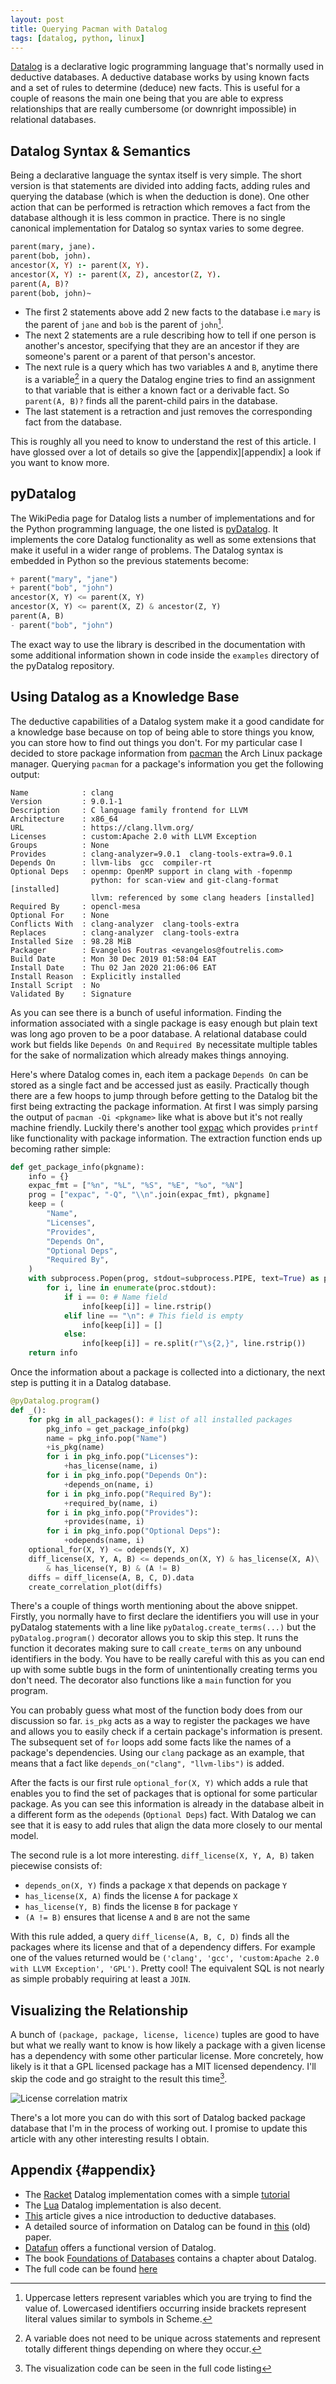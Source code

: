 ```yaml
---
layout: post
title: Querying Pacman with Datalog
tags: [datalog, python, linux]
---
```


[Datalog][1] is a declarative logic programming language that's normally 
used in deductive databases. A deductive database works by using known 
facts and a set of rules to determine (deduce) new facts. This is useful 
for a couple of reasons the main one being that you are able to express 
relationships that are really cumbersome (or downright impossible) in 
relational databases. 

## Datalog Syntax & Semantics

Being a declarative language the syntax itself is very simple. The short
version is that statements are divided into adding facts, adding rules and 
querying the database (which is when the deduction is done). One other 
action that can be performed is retraction which removes a fact from the 
database although it is less common in practice. There is no single
canonical implementation for Datalog so syntax varies to some degree.

```prolog
parent(mary, jane).
parent(bob, john).
ancestor(X, Y) :- parent(X, Y).
ancestor(X, Y) :- parent(X, Z), ancestor(Z, Y).
parent(A, B)?
parent(bob, john)~
```

* The first 2 statements above add 2 new facts to the database i.e `mary` 
  is the parent of `jane` and `bob` is the parent of `john`[^2].
* The next 2 statements are a rule describing how to tell if one person
  is another's ancestor, specifying that they are an ancestor if they
  are someone's parent or a parent of that person's ancestor.
* The next rule is a query which has two variables `A` and `B`, anytime
  there is a variable[^3] in a query the Datalog engine tries to find an
  assignment to that variable that is either a known fact or a derivable
  fact. So `parent(A, B)?` finds all the parent-child pairs in the
  database. 
* The last statement is a retraction and just removes the corresponding
  fact from the database.

This is roughly all you need to know to understand the rest of this 
article. I have glossed over a lot of details so give the
[appendix][appendix] a look if you want to know more.

## pyDatalog

The WikiPedia page for Datalog lists a number of implementations and for
the Python programming language, the one listed is [pyDatalog][2]. It
implements the core Datalog functionality as well as some extensions that
make it useful in a wider range of problems. The Datalog syntax is embedded
in Python so the previous statements become:

```py
+ parent("mary", "jane")
+ parent("bob", "john")
ancestor(X, Y) <= parent(X, Y)
ancestor(X, Y) <= parent(X, Z) & ancestor(Z, Y)
parent(A, B)
- parent("bob", "john")
```

The exact way to use the library is described in the documentation with
some additional information shown in code inside the `examples` directory
of the pyDatalog repository.


## Using Datalog as a Knowledge Base

The deductive capabilities of a Datalog system make it a good candidate
for a knowledge base because on top of being able to store things you
know, you can store how to find out things you don't. For my particular
case I decided to store package information from [pacman][3] the Arch Linux
package manager. Querying `pacman` for a package's information you get the
following output:

```
Name            : clang
Version         : 9.0.1-1
Description     : C language family frontend for LLVM
Architecture    : x86_64
URL             : https://clang.llvm.org/
Licenses        : custom:Apache 2.0 with LLVM Exception
Groups          : None
Provides        : clang-analyzer=9.0.1  clang-tools-extra=9.0.1
Depends On      : llvm-libs  gcc  compiler-rt
Optional Deps   : openmp: OpenMP support in clang with -fopenmp
                  python: for scan-view and git-clang-format [installed]
                  llvm: referenced by some clang headers [installed]
Required By     : opencl-mesa
Optional For    : None
Conflicts With  : clang-analyzer  clang-tools-extra
Replaces        : clang-analyzer  clang-tools-extra
Installed Size  : 98.28 MiB
Packager        : Evangelos Foutras <evangelos@foutrelis.com>
Build Date      : Mon 30 Dec 2019 01:58:04 EAT
Install Date    : Thu 02 Jan 2020 21:06:06 EAT
Install Reason  : Explicitly installed
Install Script  : No
Validated By    : Signature
```

As you can see there is a bunch of useful information. Finding the
information associated with a single package is easy enough but
plain text was long ago proven to be a poor database. A relational
database could work but fields like `Depends On` and `Required By` 
necessitate multiple tables for the sake of normalization which 
already makes things annoying.

Here's where Datalog comes in, each item a package `Depends On`
can be stored as a single fact and be accessed just as easily. Practically
though there are a few hoops to jump through before getting to the 
Datalog bit the first being extracting the package information. At first
I was simply parsing the output of `pacman -Qi <pkgname>` like what is
above but it's not really machine friendly. Luckily there's another tool
[expac][4] which provides `printf` like functionality with package 
information. The extraction function ends up becoming rather simple:

```py
def get_package_info(pkgname):
    info = {}
    expac_fmt = ["%n", "%L", "%S", "%E", "%o", "%N"]
    prog = ["expac", "-Q", "\\n".join(expac_fmt), pkgname]
    keep = (
        "Name",
        "Licenses",
        "Provides",
        "Depends On",
        "Optional Deps",
        "Required By",
    )
    with subprocess.Popen(prog, stdout=subprocess.PIPE, text=True) as proc:
        for i, line in enumerate(proc.stdout):
            if i == 0: # Name field
                info[keep[i]] = line.rstrip()
            elif line == "\n": # This field is empty
                info[keep[i]] = []
            else:
                info[keep[i]] = re.split(r"\s{2,}", line.rstrip())
    return info
```

Once the information about a package is collected into a dictionary, the
next step is putting it in a Datalog database.

```py
@pyDatalog.program()
def _():
    for pkg in all_packages(): # list of all installed packages
        pkg_info = get_package_info(pkg)
        name = pkg_info.pop("Name")
        +is_pkg(name)
        for i in pkg_info.pop("Licenses"):
            +has_license(name, i)
        for i in pkg_info.pop("Depends On"):
            +depends_on(name, i)
        for i in pkg_info.pop("Required By"):
            +required_by(name, i)
        for i in pkg_info.pop("Provides"):
            +provides(name, i)
        for i in pkg_info.pop("Optional Deps"):
            +odepends(name, i)
    optional_for(X, Y) <= odepends(Y, X)
    diff_license(X, Y, A, B) <= depends_on(X, Y) & has_license(X, A)\
        & has_license(Y, B) & (A != B)
    diffs = diff_license(A, B, C, D).data
    create_correlation_plot(diffs)
```

There's a couple of things worth mentioning about the above snippet.
Firstly, you normally have to first declare the identifiers you will use
in your pyDatalog statements with a line like `pyDatalog.create_terms(...)`
but the `pyDatalog.program()` decorator allows you to skip this step. It
runs the function it decorates making sure to call `create_terms` on any
unbound identifiers in the body. You have to be really careful with this
as you can end up with some subtle bugs in the form of unintentionally
creating terms you don't need. The decorator also functions like a `main`
function for you program.

You can probably guess what most of the function body does from our 
discussion so far. `is_pkg` acts as a way to register the packages we
have and allows you to easily check if a certain package's information is
present. The subsequent set of `for` loops add some facts like the names of
a package's dependencies. Using our `clang` package as an example, that
means that a fact like `depends_on("clang", "llvm-libs")` is added.

After the facts is our first rule `optional_for(X, Y)` which adds a rule
that enables you to find the set of packages that is optional for some
particular package. As you can see this information is already in the
database albeit in a different form as the `odepends` (`Optional Deps`)
fact. With Datalog we can see that it is easy to add rules that align the
data more closely to our mental model.

The second rule is a lot more interesting. `diff_license(X, Y, A, B)` 
taken piecewise consists of:

  * `depends_on(X, Y)` finds a package `X` that depends on package `Y`
  * `has_license(X, A)` finds the license `A` for package `X`
  * `has_license(Y, B)` finds the license `B` for package `Y`
  * `(A != B)` ensures that license `A` and `B` are not the same

With this rule added, a query `diff_license(A, B, C, D)` finds all
the packages where its license and that of a dependency differs. For 
example one of the values returned would be `('clang', 'gcc', 'custom:Apache 2.0 with LLVM Exception', 'GPL')`. Pretty cool! The equivalent SQL
is not nearly as simple probably requiring at least a `JOIN`.

## Visualizing the Relationship

A bunch of `(package, package, license, licence)` tuples are good to have
but what we really want to know is how likely a package with a given
license has a dependency with some other particular license. More 
concretely, how likely is it that a GPL licensed package has a MIT 
licensed dependency. I'll skip the code and go straight to the result this 
time[^1].

![License correlation matrix](../assets/corr.png)

There's a lot more you can do with this sort of Datalog backed package
database that I'm in the process of working out. I promise to update
this article with any other interesting results I obtain.

## Appendix {#appendix}

* The [Racket][6] Datalog implementation comes with a simple [tutorial][5]
* The [Lua][8] Datalog implementation is also decent.
* [This][7] article gives a nice introduction to deductive databases.
* A detailed source of information on Datalog can be found in [this][10]
  (old) paper.
* [Datafun][9] offers a functional version of Datalog.
* The book [Foundations of Databases][11] contains a chapter about Datalog.
* The full code can be found [here][12] 


[1]: https://en.wikipedia.org/wiki/Datalog
[2]: https://sites.google.com/site/pydatalog/
[3]: https://wiki.archlinux.org/index.php/Pacman
[4]: https://github.com/falconindy/expac
[5]: https://docs.racket-lang.org/datalog/Tutorial.html
[6]: https://pkgs.racket-lang.org/package/datalog
[7]: http://logic.stanford.edu/jarvis/complaw/ddb.html
[8]: https://www.ccs.neu.edu/home/ramsdell/tools/datalog/datalog.html
[9]: https://dl.acm.org/doi/abs/10.1145/2951913.2951948
[10]: https://ieeexplore.ieee.org/document/43410
[11]: https://cseweb.ucsd.edu/~vianu/book.html
[12]: https://gist.github.com/julius383/a12ae043cb063c9e6780ff38791913c8


[^1]: The visualization code can be seen in the full code listing
[^2]: Uppercase letters represent variables which you are trying to
      find the value of. Lowercased identifiers occurring inside 
      brackets represent literal values similar to symbols in Scheme.
[^3]: A variable does not need to be unique across statements and represent
      totally different things depending on where they occur.

